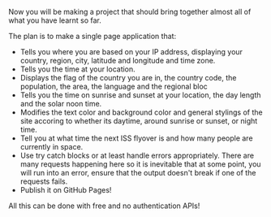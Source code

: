 Now you will be making a project that should bring together almost all of what you have learnt so far.

The plan is to make a single page application that:

- Tells you where you are based on your IP address, displaying your country, region, city, latitude and longitude and time zone.
- Tells you the time at your location.
- Displays the flag of the country you are in, the country code, the population, the area, the language and the regional bloc
- Tells you the time on sunrise and sunset at your location, the day length and the solar noon time.
- Modifies the text color and background color and general stylings of the site accoring to whether its daytime, around sunrise or sunset, or night time.
- Tell you at what time the next ISS flyover is and how many people are currently in space.
- Use try catch blocks or at least handle errors appropriately. There are many requests happening here so it is inevitable that at some point, you will run into an error, ensure that the output doesn't break if one of the requests fails.
- Publish it on GitHub Pages!

All this can be done with free and no authentication APIs!

